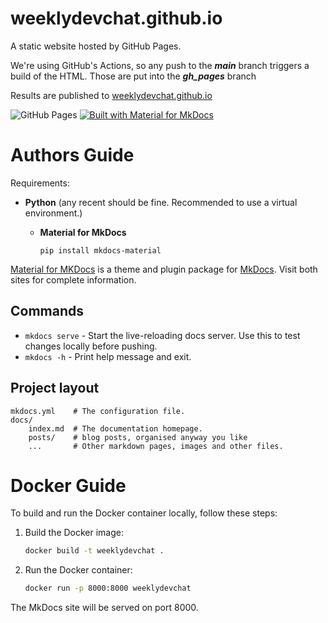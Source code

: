 # weeklydevchat.github.io
A static website hosted by GitHub Pages.  

We're using GitHub's Actions, so any push to the **_main_** branch triggers a build of the HTML.  Those are put into the _**gh_pages**_ branch

Results are published to [weeklydevchat.github.io](https://weeklydevchat.github.io/)

![GitHub Pages](https://github.com/weeklydevchat/weeklydevchat.github.io/actions/workflows/ci.yml/badge.svg)
[![Built with Material for MkDocs](https://img.shields.io/badge/Material_for_MkDocs-526CFE?style=for-the-badge&logo=MaterialForMkDocs&logoColor=white)](https://squidfunk.github.io/mkdocs-material/)


# Authors Guide

Requirements:
 - **Python**  (any recent should be fine.  Recommended to use a virtual environment.)
    - **Material for MkDocs**

      `pip install mkdocs-material`

[Material for MKDocs](https://squidfunk.github.io/mkdocs-material/) is a theme and plugin package for [MkDocs](https://www.mkdocs.org). Visit both sites for complete information.


## Commands

* `mkdocs serve` - Start the live-reloading docs server. Use this to test changes locally before pushing.
* `mkdocs -h` - Print help message and exit.

## Project layout

    mkdocs.yml    # The configuration file.
    docs/
        index.md  # The documentation homepage.
        posts/    # blog posts, organised anyway you like
        ...       # Other markdown pages, images and other files.

# Docker Guide

To build and run the Docker container locally, follow these steps:

1. Build the Docker image:
    ```sh
    docker build -t weeklydevchat .
    ```

2. Run the Docker container:
    ```sh
    docker run -p 8000:8000 weeklydevchat
    ```

The MkDocs site will be served on port 8000.

